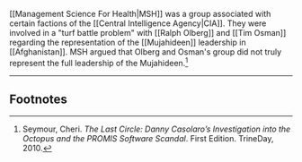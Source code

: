 [[Management Science For Health|MSH]] was a group associated with certain factions of the [[Central Intelligence Agency|CIA]]. They were involved in a "turf battle problem" with [[Ralph Olberg]] and [[Tim Osman]] regarding the representation of the [[Mujahideen]] leadership in [[Afghanistan]]. MSH argued that Olberg and Osman's group did not truly represent the full leadership of the Mujahideen.[^1]

---
## Footnotes

[^1]: Seymour, Cheri. *The Last Circle: Danny Casolaro’s Investigation into the Octopus and the PROMIS Software Scandal*. First Edition. TrineDay, 2010.